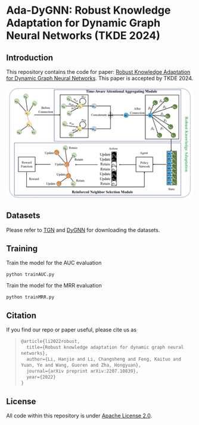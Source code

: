 # Ada-DyGNN: Robust Knowledge Adaptation for Dynamic Graph Neural Networks (TKDE 2024)



## Introduction

This repository contains the code for paper: [Robust Knowledge Adaptation for Dynamic Graph Neural Networks](https://arxiv.org/abs/2207.10839). This paper is accepted by TKDE 2024. 

![](./AdaDyGNN.png)


## Datasets

Please refer to [TGN](https://github.com/KimMeen/TGN) and [DyGNN](https://github.com/alge24/DyGNN) for downloading the datasets.


## Training

Train the model for the AUC evaluation

```
python trainAUC.py
```

Train the model for the MRR evaluation

```
python trainMRR.py
```



## Citation

If you find our repo or paper useful, please cite us as

> ```
> @article{li2022robust,
>   title={Robust knowledge adaptation for dynamic graph neural networks},
>   author={Li, Hanjie and Li, Changsheng and Feng, Kaituo and Yuan, Ye and Wang, Guoren and Zha, Hongyuan},
>   journal={arXiv preprint arXiv:2207.10839},
>   year={2022}
> }
> ```

## License

All code within this repository is under [Apache License 2.0](https://www.apache.org/licenses/LICENSE-2.0).
